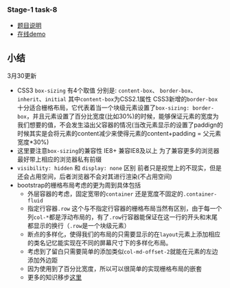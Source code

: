 ### Stage-1 task-8

 * [题目说明](http://ife.baidu.com/task/detail?taskId=8)
 * [在线demo](http://hisimmer.com/IFE-2016/stage-1/task-8/)

## 小结 
3月30更新

 * CSS3 `box-sizing` 有4个取值 分别是: `content-box`、 `border-box`、`inherit`、`initial` 其中`content-box`为CSS2.1属性  CSS3新增的`border-box`十分适合栅格布局，它代表着当一个块级元素设置了`box-sizing: border-box`，并且元素设置了百分比宽度(比如30%)的时候，能够保证元素的宽度为我们想要的值，不会发生溢出父容器的情况(当改元素显示的设置了paddign的时候其实是会将元素的content减少来使得元素的content+padding = 父元素宽度*30%)
 * 这里要注意`box-sizing`的兼容性  IE8+ 兼容IE8及以上 为了兼容更多的浏览器 最好带上相应的浏览器私有前缀
 * `visibility: hidden` 和 `display: none` 区别  前者只是视觉上的不现实，但是还会占用空间，后者浏览器不会对其进行渲染(不占用空间)
 * bootstrap的栅格布局考虑的更为周到具体包括
   * 外层容器的考虑，固定宽带的`container` 还是宽度不固定的`.container-fluid`
   * 指定行容器`.row` 这个与不指定行容器的栅格布局当然有区别，由于每一个列`col-*`都是浮动布局的，有了`.row`行容器能保证在这一行的开头和末尾都显示的换行（`.row`是一个块级元素）
   * 断点的多样化，使得我们的布局的只需要显示的在`layout`元素上添加相应的类名记忆能实现在不同的屏幕尺寸下的多样化布局。
   * 考虑到了留白只需要简单的添加类似`col-md-offset-2`就能在元素的左边添加外边距
   * 因为使用到了百分比宽度，所以可以很简单的实现栅格布局的嵌套
   * 更多的知识移步[这里](http://v4-alpha.getbootstrap.com/layout/grid/#how-it-works)

